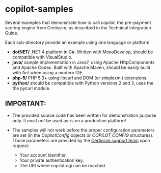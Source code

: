 # copilot-samples

Several examples that demonstrate how to call *copilot*, the pre-payment
scoring engine from Certissim, as described in the Technical 
Integration Guide.

Each sub-directory provide an example using one language or platform:

- **dotNET/** .NET 4 platform in C#. Written with MonoDevelop, should be 
compatible with VisualStudio.
- **java/** sample implementation in Java7, using Apache HttpComponents and 
Apache Codec. Built with Apache Maven, should be easily build with Ant when 
using a modern IDE.
- **php-5/** PHP 5.3+ using libcurl and DOM (or simplexml) extensions.
- **python/** should be compatible with Python versions 2 and 3, uses the
the pycurl module.

## IMPORTANT:

- The provided source code has been written for demonstration purpose only.
It *must not* be used as-is on a production platform!

- The samples will not work before the proper configuration parameters are
set (in the *CopilotConfig* objects or *COPILOT_CONFIG* structures). Those 
parameters are provided by the [Certissim support team](mailto:integration-boutique@fia-net.com) upon request:
  - Your account identifier.
  - Your private authentication key.
  - The URI where copilot.cgi can be reached.

